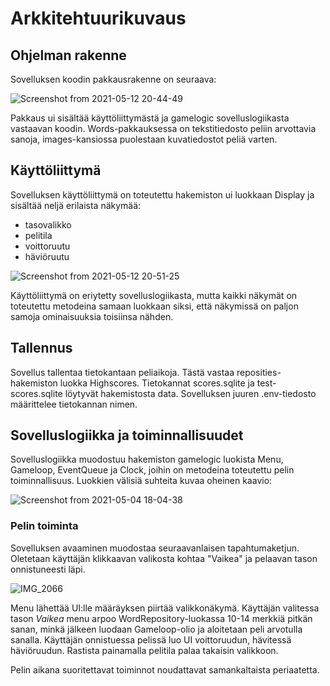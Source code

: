 # Arkkitehtuurikuvaus

## Ohjelman rakenne

Sovelluksen koodin pakkausrakenne on seuraava:

![Screenshot from 2021-05-12 20-44-49](https://user-images.githubusercontent.com/75749790/118020598-ec721b00-b362-11eb-9e80-286646bc1c55.png)

Pakkaus ui sisältää käyttöliittymästä ja gamelogic sovelluslogiikasta vastaavan koodin. Words-pakkauksessa on tekstitiedosto peliin arvottavia sanoja, images-kansiossa puolestaan kuvatiedostot peliä varten.

## Käyttöliittymä

Sovelluksen käyttöliittymä on toteutettu hakemiston ui luokkaan Display ja sisältää neljä erilaista näkymää:

- tasovalikko
- pelitila
- voittoruutu
- häviöruutu

![Screenshot from 2021-05-12 20-51-25](https://user-images.githubusercontent.com/75749790/118021423-e2045100-b363-11eb-8cdb-1640bdf0efe2.png)

Käyttöliittymä on eriytetty sovelluslogiikasta, mutta kaikki näkymät on toteutettu metodeina samaan luokkaan siksi, että näkymissä on paljon samoja ominaisuuksia toisiinsa nähden.

## Tallennus

Sovellus tallentaa tietokantaan peliaikoja. Tästä vastaa reposities-hakemiston luokka Highscores. Tietokannat scores.sqlite ja test-scores.sqlite löytyvät hakemistosta data. Sovelluksen juuren .env-tiedosto määrittelee tietokannan nimen.

## Sovelluslogiikka ja toiminnallisuudet

Sovelluslogiikka muodostuu hakemiston gamelogic luokista Menu, Gameloop, EventQueue ja Clock, joihin on metodeina toteutettu pelin toiminnallisuus. Luokkien välisiä suhteita kuvaa oheinen kaavio:

![Screenshot from 2021-05-04 18-04-38](https://user-images.githubusercontent.com/75749790/117025222-65d69180-ad03-11eb-8a38-78f8c6af072c.png)


### Pelin toiminta

Sovelluksen avaaminen muodostaa seuraavanlaisen tapahtumaketjun. Oletetaan käyttäjän klikkaavan valikosta kohtaa "Vaikea" ja pelaavan tason onnistuneesti läpi.

![IMG_2066](https://user-images.githubusercontent.com/75749790/116063586-cf182e00-a68d-11eb-9b94-49d8b703bdf2.jpg)

Menu lähettää UI:lle määräyksen piirtää valikkonäkymä. Käyttäjän valitessa tason _Vaikea_ menu arpoo WordRepository-luokassa 10-14 merkkiä pitkän sanan, minkä jälkeen luodaan Gameloop-olio ja aloitetaan peli arvotulla sanalla. Käyttäjän onnistuessa pelissä luo UI voittoruudun, hävitessä häviöruudun. Rastista painamalla pelitila palaa takaisin valikkoon.

Pelin aikana suoritettavat toiminnot noudattavat samankaltaista periaatetta.



